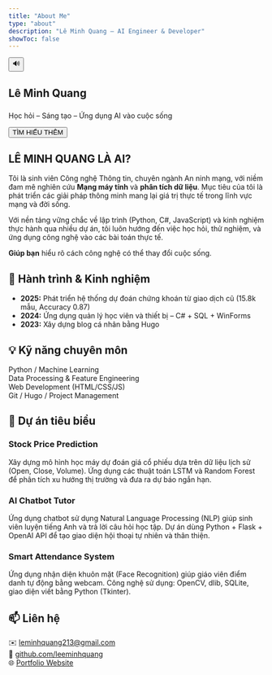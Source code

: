 ```yaml
---
title: "About Me"
type: "about"
description: "Lê Minh Quang – AI Engineer & Developer"
showToc: false
---
```


<link rel="stylesheet" href="{{ "css/about-modern.css" | relURL }}">
<script defer src="{{ "js/about-modern.js" | relURL }}"></script>

<!-- HERO -->
<section class="hero" id="hero">
  <audio id="bg-music" loop>
    <source src="{{ "music/background.mp3" | relURL }}" type="audio/mpeg">
  </audio>
  <button id="music-toggle" class="music-btn" title="Tắt/Bật nhạc">🔊</button>

  <div class="hero-content">
    <h1 class="fade-in">Lê Minh Quang</h1>
    <h3 class="typing"></h3>
    <p class="fade-in-delay2">Học hỏi – Sáng tạo – Ứng dụng AI vào cuộc sống</p>
    <button class="btn scroll-btn" onclick="scrollToAbout()">TÌM HIỂU THÊM</button>
  </div>
</section>

<!-- ABOUT -->
<section id="about" class="intro fade-up">
  <div class="intro-card">
    <div class="intro-text">
      <h2>LÊ MINH QUANG LÀ AI?</h2>
      <p>
        Tôi là sinh viên Công nghệ Thông tin, chuyên ngành An ninh mạng, với niềm đam mê nghiên cứu 
        <b>Mạng máy tính</b> và <b>phân tích dữ liệu</b>. 
        Mục tiêu của tôi là phát triển các giải pháp thông minh mang lại giá trị thực tế trong lĩnh vực mạng và đời sống.
      </p>
      <p>
        Với nền tảng vững chắc về lập trình (Python, C#, JavaScript) và kinh nghiệm thực hành qua nhiều dự án, 
        tôi luôn hướng đến việc học hỏi, thử nghiệm, và ứng dụng công nghệ vào các bài toán thực tế.
      </p>
      <p><b>Giúp bạn</b> hiểu rõ cách công nghệ có thể thay đổi cuộc sống.</p>
    </div>
  </div>
</section>

<!-- EXPERIENCE -->
<section class="experience fade-up">
  <h2>📘 Hành trình & Kinh nghiệm</h2>
  <ul>
    <li><b>2025:</b> Phát triển hệ thống dự đoán chứng khoán từ giao dịch cũ (15.8k mẫu, Accuracy 0.87)</li>
    <li><b>2024:</b> Ứng dụng quản lý học viên và thiết bị – C# + SQL + WinForms</li>
    <li><b>2023:</b> Xây dựng blog cá nhân bằng Hugo</li>
  </ul>
</section>

<!-- SKILLS -->
<section class="skills fade-up">
  <h2>💡 Kỹ năng chuyên môn</h2>
  <div class="skill-item"><span>Python / Machine Learning</span><div class="bar"><div data-width="90%"></div></div></div>
  <div class="skill-item"><span>Data Processing & Feature Engineering</span><div class="bar"><div data-width="85%"></div></div></div>
  <div class="skill-item"><span>Web Development (HTML/CSS/JS)</span><div class="bar"><div data-width="75%"></div></div></div>
  <div class="skill-item"><span>Git / Hugo / Project Management</span><div class="bar"><div data-width="80%"></div></div></div>
</section>

<!-- PROJECTS -->
<section class="projects fade-up">
  <h2>🚀 Dự án tiêu biểu</h2>
  <div class="project-grid">
    <div class="project-card">
      <h3>Stock Price Prediction</h3>
      <p>Xây dựng mô hình học máy dự đoán giá cổ phiếu dựa trên dữ liệu lịch sử (Open, Close, Volume).
Ứng dụng các thuật toán LSTM và Random Forest để phân tích xu hướng thị trường và đưa ra dự báo ngắn hạn.</p>
    </div>
    <div class="project-card">
      <h3>AI Chatbot Tutor</h3>
      <p>Ứng dụng chatbot sử dụng Natural Language Processing (NLP) giúp sinh viên luyện tiếng Anh và trả lời câu hỏi học tập.
Dự án dùng Python + Flask + OpenAI API để tạo giao diện hội thoại tự nhiên và thân thiện.</p>
    </div>
    <div class="project-card">
      <h3>Smart Attendance System</h3>
      <p>Ứng dụng nhận diện khuôn mặt (Face Recognition) giúp giáo viên điểm danh tự động bằng webcam.
Công nghệ sử dụng: OpenCV, dlib, SQLite, giao diện viết bằng Python (Tkinter).</p>
    </div>
  </div>
</section>

<!-- CONTACT -->
<section class="contact fade-in">
  <h2>📫 Liên hệ</h2>
  <p>
    ✉️ <a href="mailto:leminhquang213@gmail.com">leminhquang213@gmail.com</a><br>
    🐙 <a href="https://github.com/leeminhquang" target="_blank">github.com/leeminhquang</a><br>
    🌐 <a href="https://leeminhquang.github.io" target="_blank">Portfolio Website</a>
  </p>
</section>
